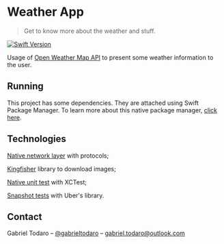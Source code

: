 # Weather App
> Get to know more about the weather and stuff.

[![Swift Version][swift-image]][swift-url]

Usage of [Open Weather Map API](https://openweathermap.org/api) to present some weather information to the user.


## Running

This project has some dependencies. They are attached using Swift Package Manager.
To learn more about this native package manager, [click here](https://www.swift.org/package-manager/).


## Technologies

[Native network layer](https://malcolmkmd.medium.com/writing-network-layer-in-swift-protocol-oriented-approach-4fa40ef1f908) with protocols;

[Kingfisher](https://github.com/onevcat/Kingfisher) library to download images;

[Native unit test](https://developer.apple.com/documentation/xctest) with XCTest;

[Snapshot tests](https://github.com/uber/ios-snapshot-test-case/) with Uber's library.


## Contact

Gabriel Todaro – [@gabrieltodaro](http://linkedin.com/in/gabrieltodaro/) – gabriel.todaro@outlook.com

[swift-image]: https://img.shields.io/badge/swift-5.0-orange.svg
[swift-url]: https://swift.org/
